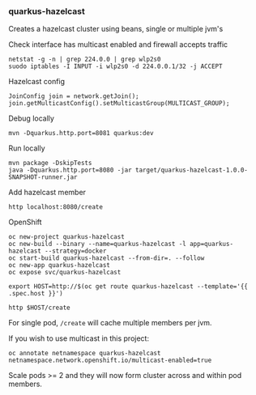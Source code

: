 ### quarkus-hazelcast

Creates a hazelcast cluster using beans, single or multiple jvm's

Check interface has multicast enabled and firewall accepts traffic
```
netstat -g -n | grep 224.0.0 | grep wlp2s0
suodo iptables -I INPUT -i wlp2s0 -d 224.0.0.1/32 -j ACCEPT
```

Hazelcast config
```
JoinConfig join = network.getJoin();
join.getMulticastConfig().setMulticastGroup(MULTICAST_GROUP);
```

Debug locally
```
mvn -Dquarkus.http.port=8081 quarkus:dev
```

Run locally
```
mvn package -DskipTests
java -Dquarkus.http.port=8080 -jar target/quarkus-hazelcast-1.0.0-SNAPSHOT-runner.jar
```

Add hazelcast member
```asciidoc
http localhost:8080/create
```

OpenShift
```
oc new-project quarkus-hazelcast
oc new-build --binary --name=quarkus-hazelcast -l app=quarkus-hazelcast --strategy=docker
oc start-build quarkus-hazelcast --from-dir=. --follow
oc new-app quarkus-hazelcast
oc expose svc/quarkus-hazelcast

export HOST=http://$(oc get route quarkus-hazelcast --template='{{ .spec.host }}')

http $HOST/create
```

For single pod, `/create` will cache multiple members per jvm.

If you wish to use multicast in this project:
```
oc annotate netnamespace quarkus-hazelcast netnamespace.network.openshift.io/multicast-enabled=true
``` 

Scale pods >= 2 and they will now form cluster across and within pod members.
